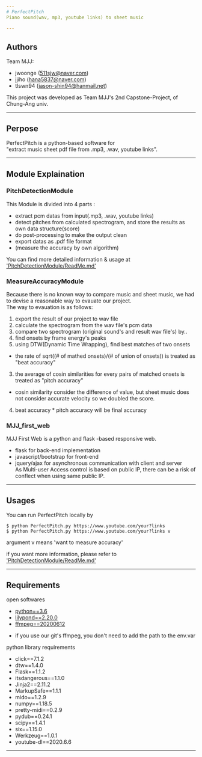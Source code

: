 ```yaml
---
# PerfectPitch  
Piano sound(wav, mp3, youtube links) to sheet music  

---  
```


## Authors
Team MJJ:  
*  jwoonge (511sjw@naver.com)  
*  jjiho (hana5837@naver.com)  
*  tlswn94 (jason-shin94@hanmail.net)  
  
This project was developed as Team MJJ's 2nd Capstone-Project, of Chung-Ang univ.  

---  


## Perpose  
PerfectPitch is a python-based software for  
"extract music sheet pdf file from .mp3, .wav, youtube links".  

---  

## Module Explaination  

### PitchDetectionModule  
This Module is divided into 4 parts :  
*  extract pcm datas from input(.mp3, .wav, youtube links)  
*  detect pitches from calculated spectrogram, and store the results as own data structure(score)  
*  do post-processing to make the output clean  
*  export datas as .pdf file format  
*  (measure the accuracy by own algorithm)  
  
You can find more detailed information & usage at ['PitchDetectionModule/ReadMe.md'](https://github.com/jwoonge/PerfectPitch/tree/master/PitchDetectModule)  
  

### MeasureAccuracyModule  
Because there is no known way to compare music and sheet music, we had to devise a reasonable way to evauate our project.  
The way to evauation is as follows:  
1. export the result of our project to wav file  
2. calculate the spectrogram from the wav file's pcm data  
3. compare two spectrogram (original sound's and result wav file's) by..  
 1. find onsets by frame energy's peaks  
 2. using DTW(Dynamic Time Wrapping), find best matches of two onsets  
  - the rate of sqrt((# of mathed onsets)/(# of union of onsets)) is treated as "beat accuracy"  
 3. the average of cosin similarities for every pairs of matched onsets is treated as "pitch accuracy"  
  - cosin similarity consider the difference of value, but sheet music does not consider accurate velocity so we doubled the score.  
4. beat accuracy * pitch accuracy will be final accuracy  

### MJJ_first_web  
MJJ First Web is a python and flask -based responsive web.  
*  flask for back-end implementation  
*  javascript/bootstrap for front-end  
*  jquery/ajax for asynchronous communication with client and server  
As Multi-user Access control is based on public IP, there can be a risk of conflect when using same public IP.  
  

---  


## Usages  

You can run PerfectPitch locally by
```
$ python PerfectPitch.py https://www.youtube.com/your?links  
$ python PerfectPitch.py https://www.youtube.com/your?links v
```
argument v means 'want to measure accuracy'  

if you want more information, please refer to  
['PitchDetectionModule/ReadMe.md'](https://github.com/jwoonge/PerfectPitch/tree/master/PitchDetectModule)  


---  


## Requirements  
open softwares  
*  [python==3.6](https://www.python.org/ftp/python/3.6.0/python-3.6.0-amd64.exe)  
*  [lilypond==2.20.0](https://lilypond.org/download/binaries/mingw/lilypond-2.20.0-1.mingw.exe)  
*  [ffmpeg==20200612](https://ffmpeg.zeranoe.com/builds/)  
 -  if you use our git's ffmpeg, you don't need to add the path to the env.var  

python library requirements  
*  click==7.1.2
*  dtw==1.4.0
*  Flask==1.1.2
*  itsdangerous==1.1.0
*  Jinja2==2.11.2
*  MarkupSafe==1.1.1
*  mido==1.2.9
*  numpy==1.18.5
*  pretty-midi==0.2.9
*  pydub==0.24.1
*  scipy==1.4.1
*  six==1.15.0
*  Werkzeug==1.0.1
*  youtube-dl==2020.6.6

---  

